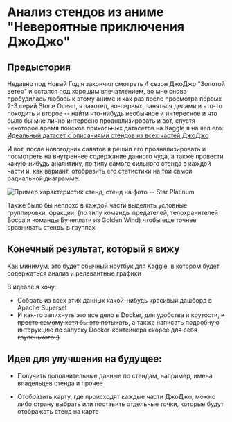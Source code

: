 # Анализ стендов из аниме "Невероятные приключения ДжоДжо"

## Предыстория

Недавно под Новый Год я закончил смотреть 4 сезон ДжоДжо "Золотой ветер" и остался под хорошим впечатлением, во мне снова пробудилась любовь к этому аниме и как раз после просмотра первых 2-3 серий Stone Ocean, я захотел, во-первых, заняться делами и что-то покодить и второе -- найти что-нибудь необычное и интересное и что было бы мне лично интересно проанализировать и вот, спустя некоторое время поисков прикольных датасетов на Kaggle я нашел его: [Идеальный датасет с описаниями стендов из всех частей ДжоДжо](https://www.kaggle.com/datasets/shilongzhuang/all-stands-in-jojo-bizarre-adventure-with-stats/data) 

И вот, после новогодних салатов я решил его проанализировать и посмотреть на внутреннее содержание данного чуда, а также провести какую-нибудь аналитику, по типу самого сильного стенда в каждой части и, как вариант, отобразить его статистики на той самой радиальной диаграмме:

![Пример характеристик стенд, стенд на фото -- Star Platinum](image.png)

Также было бы неплохо в каждой части выделить условные группировки, фракции, (по типу команды предателей, телохранителей Босса и команды Бучеллати из Golden Wind) чтобы еще точнее сравнивать стенды в группах

## Конечный результат, который я вижу

Как минимум, это будет обычный ноутбук для Kaggle, в котором будет содержаться анализ и релевантные графики

В идеале я хочу:

- Собрать из всех этих данных какой-нибудь красивый дашборд в Apache Superset
- И как-то запихнуть это все дело в Docker, для удобства и крутости, ~~и просто самому хотя бы это потыкать~~, а также написать подробную интсрукцию по запуску Docker-контейнера ~~скорее для себя глупенького :)~~

## Идея для улучшения на будущее:

- Получить дополнительные данные по стендам, например, имена владельцев стенда и прочее

- Отобразить карту, где происходят каждые части ДжоДжо, можно либо страну выбрать или поставить отдельные точки, которые будут отображать стенд на карте
